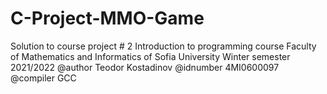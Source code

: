# C-Project-MMO-Game
Solution to course project # 2
Introduction to programming course
Faculty of Mathematics and Informatics of Sofia University
Winter semester 2021/2022
@author Teodor Kostadinov
@idnumber 4MI0600097
@compiler GCC

